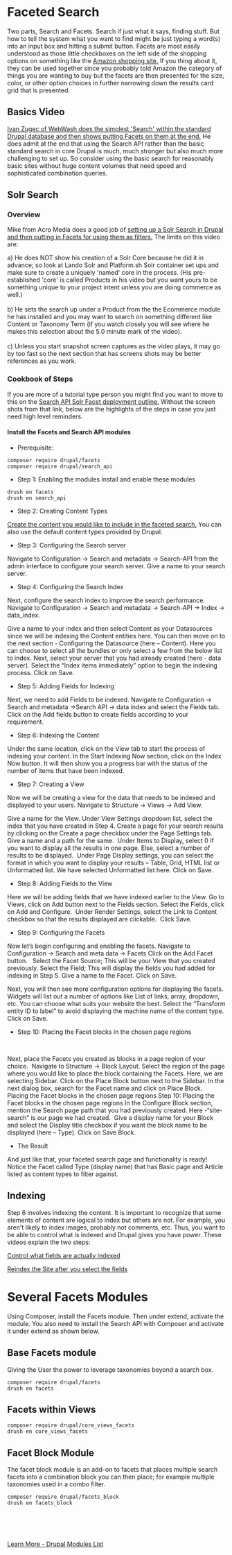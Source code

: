 
# Faceted Search

Two parts, Search and Facets.  Search if just what it says, finding stuff.  But how to tell the system what you want to find might be just typing a word(s) into an input box and hitting a submit button.  Facets are most easily understood as those little checkboxes on the left side of the shopping options on something like the [Amazon shopping site.](https://amazon.com)  If you thing about it, they can be used together since you probably told Amazon the category of things you are wanting to buy but the facets are then presented for the size, color, or other option choices in further narrowing down the results card grid that is presented.

## Basics Video

[Ivan Zugec of WebWash does the simplest 'Search' within the standard Drupal database and then shows putting Facets on them at the end.](https://www.youtube.com/watch?v=dj4gtbc4LyY) He does admit at the end that using the Search API rather than the basic standard search in core Drupal is much, much stronger but also much more challenging to set up.  So consider using the basic search for reasonably basic sites without huge content volumes that need speed and sophisticated combination queries.  

## Solr Search

### Overview

Mike from Acro Media does a good job of [setting up a Solr Search in Drupal and then putting in Facets for using them as filters.](https://www.youtube.com/watch?v=PeaiWXy6ZsY)  The limits on this video are:<br>

a) He does NOT show his creation of a Solr Core because he did it in advance; so look at Lando Solr and Platform.sh Solr container set ups and make sure to create a uniquely 'named' core in the process. (His pre-established 'core' is called Products in his video but you want yours to be something unique to your project intent unless you are doing commerce as well.)<br>  
b) He sets the search up under a Product from the the Ecommerce module he has installed and you may want to search on something different like Content or Taxonomy Term (if you watch closely you will see where he makes this selection about the 5.0 minute mark of the video).<br>  
c) Unless you start snapshot screen captures as the video plays, it may go by too fast so the next section that has screens shots may be better references as you work. 

### Cookbook of Steps

If you are more of a tutorial type person you might find you want to move to this on the [Search API Solr Facet deployment outline.](https://www.specbee.com/blogs/how-configure-faceted-search-drupal-8-and-9-easy-step-step-tutorial)  Without the screen shots from that link, below are the highlights of the steps in case you just need high level reminders.

#### Install the Facets and Search API modules

- Prerequisite:

`composer require drupal/facets`<br>
`composer require drupal/search_api`

- Step 1: Enabling the modules
Install and enable these modules      

`drush en facets`<br>
`drush en search_api`

- Step 2: Creating Content Types

[Create the content you would like to include in the faceted search.](https://www.drupal.org/docs/user_guide/en/structure-content-type.html)  You can also use the default content types provided by Drupal.

- Step 3: Configuring the Search server

Navigate to Configuration -> Search and metadata -> Search-API from the admin interface to configure your search server. Give a name to your search server. 
 
- Step 4: Configuring the Search Index

Next, configure the search index to improve the search performance. Navigate to Configuration -> Search and metadata -> Search-API -> Index -> data_index.

Give a name to your index and then select Content as your Datasources since we will be indexing the Content entities here.  You can then move on to the next section - Configuring the Datasource (here – Content).  Here you can choose to select all the bundles or only select a few from the below list to index.  Next, select your server that you had already created (here - data server).  Select the “Index items immediately” option to begin the indexing process. Click on Save.

- Step 5: Adding Fields for Indexing

Next, we need to add Fields to be indexed. Navigate to Configuration -> Search and metadata ->Search API -> data index and select the Fields tab. Click on the Add fields button to create fields according to your requirement.

- Step 6: Indexing the Content

Under the same location, click on the View tab to start the process of indexing your content. In the Start Indexing Now section, click on the Index Now button. It will then show you a progress bar with the status of the number of items that have been indexed.
 
- Step 7: Creating a View

Now we will be creating a view for the data that needs to be indexed and displayed to your users. Navigate to Structure -> Views -> Add View.

Give a name for the View.  Under View Settings dropdown list, select the index that you have created in Step 4.  Create a page for your search results by clicking on the Create a page checkbox under the Page Settings tab. Give a name and a path for the same.  Under Items to Display, select 0 if you want to display all the results in one page. Else, select a number of results to be displayed.  Under Page Display settings, you can select the format in which you want to display your results – Table, Grid, HTML list or Unformatted list. We have selected Unformatted list here. Click on Save.

- Step 8: Adding Fields to the View

Here we will be adding fields that we have indexed earlier to the View. Go to Views, click on Add button next to the Fields section. Select the Fields, click on Add and Configure.  Under Render Settings, select the Link to Content checkbox so that the results displayed are clickable.  Click Save.


- Step 9: Configuring the Facets

Now let’s begin configuring and enabling the facets. Navigate to Configuration -> Search and meta data -> Facets  Click on the Add Facet button.
 
Select the Facet Source; This will be your View that you created previously.  Select the Field; This will display the fields you had added for indexing in Step 5. Give a name to the Facet.  Click on Save.

Next, you will then see more configuration options for displaying the facets. Widgets will list out a number of options like List of links, array, dropdown, etc. You can choose what suits your website the best.  Select the “Transform entity ID to label” to avoid displaying the machine name of the content type.  Click on Save.

- Step 10: Placing the Facet blocks in the chosen page regions<br>

<br>

Next, place the Facets you created as blocks in a page region of your choice.  Navigate to Structure -> Block Layout. Select the region of the page where you would like to place the block containing the Facets.  Here, we are selecting Sidebar. Click on the Place Block button next to the Sidebar.  In the next dialog box, search for the Facet name and click on Place Block.
 
Placing the Facet blocks in the chosen page regions  Step 10: Placing the Facet blocks in the chosen page regions 
In the Configure Block section, mention the Search page path that you had previously created. Here -“site-search” is our page we had created.  Give a display name for your Block and select the Display title checkbox if you want the block name to be displayed (here – Type). Click on Save Block.

- The Result

And just like that, your faceted search page and functionality is ready! Notice the Facet called Type (display name) that has Basic page and Article listed as content types to filter against.

## Indexing

Step 6 involves indexing the content.  It is important to recognize that some elements of content are logical to index but others are not.  For example, you aren't likely to index images,  probably not comments, etc.  Thus, you want to be able to control what is indexed and Drupal gives you have power.  These videos explain the two steps:

[Control what fields are actually indexed](https://www.youtube.com/watch?v=IxqCXotXfss)

[Reindex the Site after you select the fields](https://www.youtube.com/watch?v=djkPkGS9zcs)


# Several Facets Modules

Using Composer, install the Facets module.  Then under extend, activate the module.  You also need to install the Search API with Composer and activate it under extend as shown below.

## Base Facets module

Giving the User the power to leverage taxonomies beyond a search box.

`composer require drupal/facets`<br>
`drush en facets`

## Facets within Views

`composer require drupal/core_views_facets`<br>
`drush en core_views_facets`

## Facet Block Module

The facet block module is an add-on to facets that places multiple search facets into a combination block you can then place; for example multiple taxonomies used in a combo filter. 
 
`composer require drupal/facets_block`<br>
`drush en facets_block`



<br>
<br>
<br>

[Learn More - Drupal Modules List](../chapters.md#drupal-modules)

